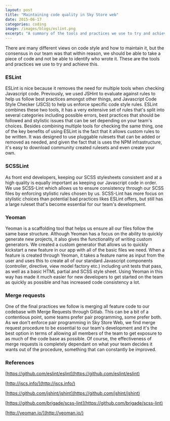 ```yaml
---
layout: post
title: "Maintaining code quality in Sky Store web"
date: 2015-06-17
categories: coding
image: /images/blogs/eslint.png
excerpt: "A summary of the tools and practices we use to try and achieve code quality in Sky Store Web."
---
```


There are many different views on code style and how to maintain it, but the consensus in our team was that within reason, we should be able to take a piece of code and not be able to identify who wrote it. These are the tools and practices we use to try and achieve this.

### ESLint
ESLint is nice because it removes the need for multiple tools when checking Javascript code. Previously, we used JSHint to evaluate against rules to help us follow best practices amongst other things, and Javascript Code Style Checker (JSCS) to help us enforce specific code style rules. ESLint combines these two tools, it has a very extensive set of rules that's split into several categories including possible errors, best practices that should be followed and stylistic issues that can be set depending on your team's choices. Besides combining multiple tools for checking the same thing, one of the key benefits of using ESLint is the fact that it allows custom rules to be written. It was designed to use pluggable rulesets that can be added or removed as needed, and given the fact that is uses the NPM infrastructure, it's easy to download community created rulesets and even create your own.

### SCSSLint
As front end developers, keeping our SCSS stylesheets consistent and at a high quality is equally important as keeping our Javascript code in order. We use SCSS-Lint which allows us to ensure consistency through our SCSS files by enforcing stylistic rules chosen by us. SCSS-Lint has more focus on stylistic choices than potential bad practices likes ESLint offers, but still has a large ruleset that's become essential for our team's development.

### Yeoman
Yeoman is a scaffolding tool that helps us ensure all our files follow the same base structure. Although Yeoman has a focus on the ability to quickly generate new projects, it also gives the functionality of writing custom generators. We created a custom generator that allows us to quickly kickstart a new feature in our app with all of the basic files we need. When a feature is created through Yeoman, it takes a feature name as input from the user and uses this to create all of our standard Javascript components (controller, directive, view model factory etc.) including unit tests that pass, as well as a basic HTML partial and SCSS style sheet. Using Yeoman in this way has made it much easier for new developers to get started on the team as quickly as possible and has increased code consistency a lot.

### Merge requests
One of the final practices we follow is merging all feature code to our codebase with Merge Requests through Gitlab. This can be a bit of a contentious point, some teams prefer pair programming, some prefer both. As we don't enforce pair programming in Sky Store Web, we find merge request procedure to be essential to our team's development and it's the best option in terms of allowing all members of the team to get exposure to as much of the code base as possible. Of course, the effectiveness of merge requests is completely dependant on what your team decides it wants out of the procedure, something that can constantly be improved.

### References
[https://github.com/eslint/eslint](https://github.com/eslint/eslint)

[http://jscs.info/](http://jscs.info/)

[https://github.com/jshint/jshint](https://github.com/jshint/jshint)

[https://github.com/brigade/scss-lint](https://github.com/brigade/scss-lint)

[http://yeoman.io/](http://yeoman.io/)
